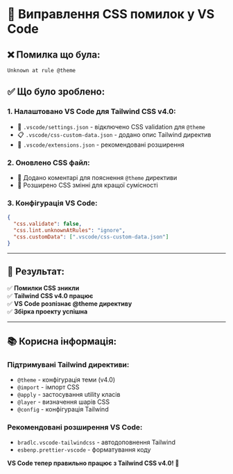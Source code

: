 # 🎨 Виправлення CSS помилок у VS Code

## ❌ **Помилка що була:**

```
Unknown at rule @theme
```

## ✅ **Що було зроблено:**

### 1. **Налаштовано VS Code для Tailwind CSS v4.0:**

- 📁 `.vscode/settings.json` - відключено CSS validation для `@theme`
- 📋 `.vscode/css-custom-data.json` - додано опис Tailwind директив
- 🔌 `.vscode/extensions.json` - рекомендовані розширення

### 2. **Оновлено CSS файл:**

- 💬 Додано коментарі для пояснення `@theme` директиви
- 🎨 Розширено CSS змінні для кращої сумісності

### 3. **Конфігурація VS Code:**

```json
{
  "css.validate": false,
  "css.lint.unknownAtRules": "ignore",
  "css.customData": [".vscode/css-custom-data.json"]
}
```

---

## 🎯 **Результат:**

✅ **Помилки CSS зникли**  
✅ **Tailwind CSS v4.0 працює**  
✅ **VS Code розпізнає @theme директиву**  
✅ **Збірка проекту успішна**

---

## 📚 **Корисна інформація:**

### **Підтримувані Tailwind директиви:**

- `@theme` - конфігурація теми (v4.0)
- `@import` - імпорт CSS
- `@apply` - застосування utility класів
- `@layer` - визначення шарів CSS
- `@config` - конфігурація Tailwind

### **Рекомендовані розширення VS Code:**

- `bradlc.vscode-tailwindcss` - автодоповнення Tailwind
- `esbenp.prettier-vscode` - форматування коду

**VS Code тепер правильно працює з Tailwind CSS v4.0! 🎉**
